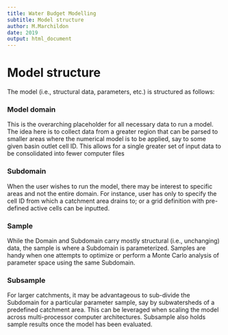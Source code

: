 ```yaml
---
title: Water Budget Modelling
subtitle: Model structure
author: M.Marchildon
date: 2019
output: html_document
---
```



# Model structure

The model (i.e., structural data, parameters, etc.) is structured as follows:

### Model domain
This is the overarching placeholder for all necessary data to run a model. The idea here is to collect data from a greater region that can be parsed to smaller areas where the numerical model is to be applied, say to some given basin outlet cell ID. This allows for a single greater set of input data to be consolidated into fewer computer files

### Subdomain
When the user wishes to run the model, there may be interest to specific areas and not the entire domain. For instance, user has only to specify the cell ID from which a catchment area drains to; or a grid definition with pre-defined active cells can be inputted.

### Sample
While the Domain and Subdomain carry mostly structural (i.e., unchanging) data, the sample is where a Subdomain is parameterized. Samples are handy when one attempts to optimize or perform a Monte Carlo analysis of parameter space using the same Subdomain.

### Subsample
For larger catchments, it may be advantageous to sub-divide the Subdomain for a particular parameter sample, say by subwatersheds of a predefined catchment area. This can be leveraged when scaling the model across multi-processor computer architectures. Subsample also holds sample results once the model has been evaluated.
